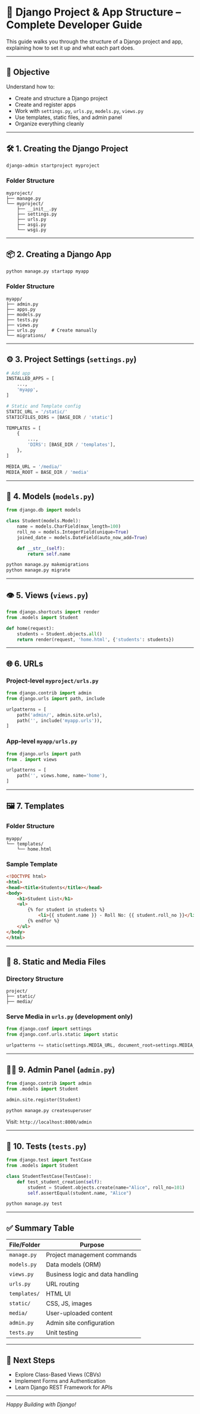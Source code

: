 # 📘 Django Project & App Structure – Complete Developer Guide

This guide walks you through the structure of a Django project and app, explaining how to set it up and what each part does.

---

## 🎯 Objective

Understand how to:
- Create and structure a Django project
- Create and register apps
- Work with `settings.py`, `urls.py`, `models.py`, `views.py`
- Use templates, static files, and admin panel
- Organize everything cleanly

---

## 🛠️ 1. Creating the Django Project

```bash
django-admin startproject myproject
```

### Folder Structure

```
myproject/
├── manage.py
└── myproject/
    ├── __init__.py
    ├── settings.py
    ├── urls.py
    ├── asgi.py
    └── wsgi.py
```

---

## 📦 2. Creating a Django App

```bash
python manage.py startapp myapp
```

### Folder Structure

```
myapp/
├── admin.py
├── apps.py
├── models.py
├── tests.py
├── views.py
├── urls.py      # Create manually
└── migrations/
```

---

## ⚙️ 3. Project Settings (`settings.py`)

```python
# Add app
INSTALLED_APPS = [
    ...,
    'myapp',
]

# Static and Template config
STATIC_URL = '/static/'
STATICFILES_DIRS = [BASE_DIR / 'static']

TEMPLATES = [
    {
        ...,
        'DIRS': [BASE_DIR / 'templates'],
    },
]

MEDIA_URL = '/media/'
MEDIA_ROOT = BASE_DIR / 'media'
```

---

## 🧩 4. Models (`models.py`)

```python
from django.db import models

class Student(models.Model):
    name = models.CharField(max_length=100)
    roll_no = models.IntegerField(unique=True)
    joined_date = models.DateField(auto_now_add=True)

    def __str__(self):
        return self.name
```

```bash
python manage.py makemigrations
python manage.py migrate
```

---

## 👁️ 5. Views (`views.py`)

```python
from django.shortcuts import render
from .models import Student

def home(request):
    students = Student.objects.all()
    return render(request, 'home.html', {'students': students})
```

---

## 🌐 6. URLs

### Project-level `myproject/urls.py`

```python
from django.contrib import admin
from django.urls import path, include

urlpatterns = [
    path('admin/', admin.site.urls),
    path('', include('myapp.urls')),
]
```

### App-level `myapp/urls.py`

```python
from django.urls import path
from . import views

urlpatterns = [
    path('', views.home, name='home'),
]
```

---

## 🖼️ 7. Templates

### Folder Structure

```
myapp/
└── templates/
    └── home.html
```

### Sample Template

```html
<!DOCTYPE html>
<html>
<head><title>Students</title></head>
<body>
    <h1>Student List</h1>
    <ul>
        {% for student in students %}
            <li>{{ student.name }} - Roll No: {{ student.roll_no }}</li>
        {% endfor %}
    </ul>
</body>
</html>
```

---

## 🎨 8. Static and Media Files

### Directory Structure

```
project/
├── static/
├── media/
```

### Serve Media in `urls.py` (development only)

```python
from django.conf import settings
from django.conf.urls.static import static

urlpatterns += static(settings.MEDIA_URL, document_root=settings.MEDIA_ROOT)
```

---

## 🧑‍💻 9. Admin Panel (`admin.py`)

```python
from django.contrib import admin
from .models import Student

admin.site.register(Student)
```

```bash
python manage.py createsuperuser
```

Visit: `http://localhost:8000/admin`

---

## 🧪 10. Tests (`tests.py`)

```python
from django.test import TestCase
from .models import Student

class StudentTestCase(TestCase):
    def test_student_creation(self):
        student = Student.objects.create(name="Alice", roll_no=101)
        self.assertEqual(student.name, "Alice")
```

```bash
python manage.py test
```

---

## ✅ Summary Table

| File/Folder        | Purpose |
|--------------------|---------|
| `manage.py`        | Project management commands |
| `models.py`        | Data models (ORM) |
| `views.py`         | Business logic and data handling |
| `urls.py`          | URL routing |
| `templates/`       | HTML UI |
| `static/`          | CSS, JS, images |
| `media/`           | User-uploaded content |
| `admin.py`         | Admin site configuration |
| `tests.py`         | Unit testing |

---

## 🚀 Next Steps

- Explore Class-Based Views (CBVs)
- Implement Forms and Authentication
- Learn Django REST Framework for APIs

---

*Happy Building with Django!*
